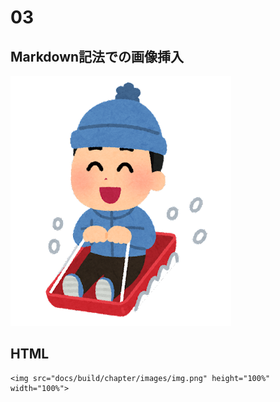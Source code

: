 # 03

## Markdown記法での画像挿入

![](images/img.png)


## HTML

```@raw html
<img src="docs/build/chapter/images/img.png" height="100%" width="100%">
```
